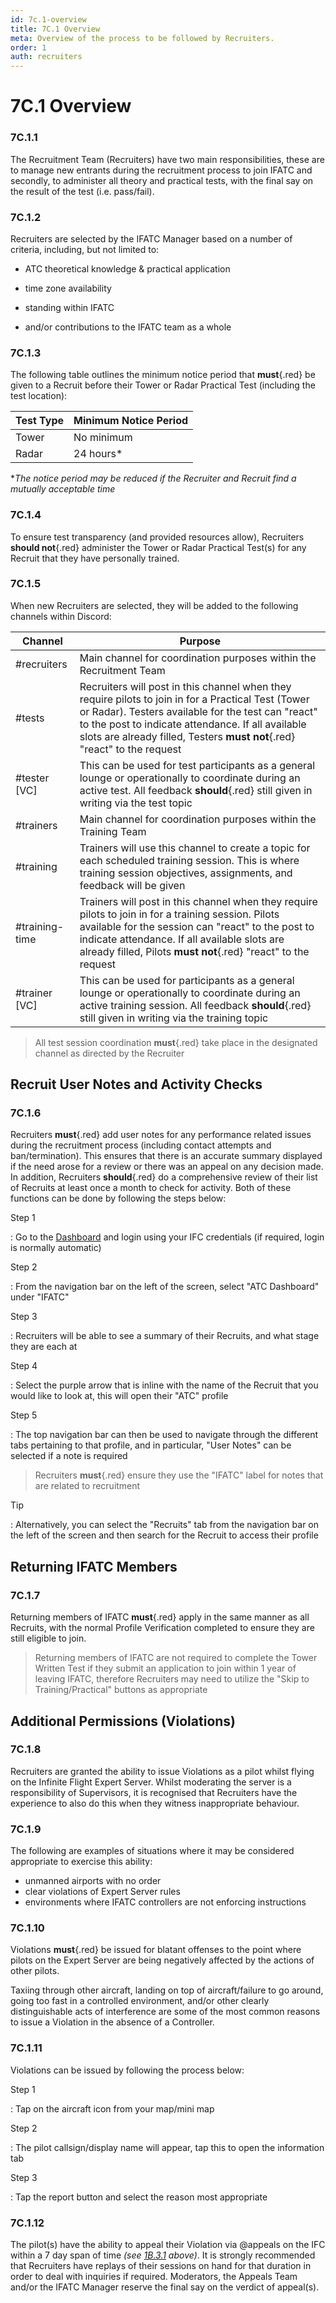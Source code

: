 ```yaml
---
id: 7c.1-overview
title: 7C.1 Overview
meta: Overview of the process to be followed by Recruiters.
order: 1
auth: recruiters
---
```


# 7C.1 Overview



### 7C.1.1

The Recruitment Team (Recruiters) have two main responsibilities, these are to manage new entrants during the recruitment process to join IFATC and secondly, to administer all theory and practical tests, with the final say on the result of the test (i.e. pass/fail).



### 7C.1.2

Recruiters are selected by the IFATC Manager based on a number of criteria, including, but not limited to:



- ATC theoretical knowledge & practical application


- time zone availability
- standing within IFATC
- and/or contributions to the IFATC team as a whole



### 7C.1.3 

The following table outlines the minimum notice period that **must**{.red} be given to a Recruit before their Tower or Radar Practical Test (including the test location):



| Test Type | Minimum Notice Period |
| --------- | --------------------- |
| Tower     | No minimum            |
| Radar     | 24 hours*             |

**The notice period may be reduced if the Recruiter and Recruit find a mutually acceptable time*



### 7C.1.4

To ensure test transparency (and provided resources allow), Recruiters **should not**{.red} administer the Tower or Radar Practical Test(s) for any Recruit that they have personally trained.



### 7C.1.5

When new Recruiters are selected, they will be added to the following channels within Discord:



| Channel        | Purpose                                                      |
| -------------- | ------------------------------------------------------------ |
| #recruiters    | Main channel for coordination purposes within the Recruitment Team |
| #tests         | Recruiters will post in this channel when they require pilots to join in for a Practical Test (Tower or Radar). Testers available for the test can "react" to the post to indicate attendance. If all available slots are already filled, Testers **must not**{.red} "react" to the request |
| #tester [VC]   | This can be used for test participants as a general lounge or operationally to coordinate during an active test. All feedback **should**{.red} still given in writing via the test topic |
| #trainers      | Main channel for coordination purposes within the Training Team |
| #training      | Trainers will use this channel to create a topic for each scheduled training session. This is where training session objectives, assignments, and feedback will be given |
| #training-time | Trainers will post in this channel when they require pilots to join in for a training session. Pilots available for the session can "react" to the post to indicate attendance. If all available slots are already filled, Pilots **must not**{.red} "react" to the request |
| #trainer [VC]  | This can be used for participants as a general lounge or operationally to coordinate during an active training session. All feedback **should**{.red} still given in writing via the training topic |



> All test session coordination **must**{.red} take place in the designated channel as directed by the Recruiter



## Recruit User Notes and Activity Checks

### 7C.1.6

Recruiters **must**{.red} add user notes for any performance related issues during the recruitment process (including contact attempts and ban/termination). This ensures that there is an accurate summary displayed if the need arose for a review or there was an appeal on any decision made. In addition, Recruiters **should**{.red} do a comprehensive review of their list of Recruits at least once a month to check for activity. Both of these functions can be done by following the steps below:



Step 1

: Go to the [Dashboard](https://dashboard.infiniteflight.com) and login using your IFC credentials (if required, login is normally automatic)



Step 2

: From the navigation bar on the left of the screen, select "ATC Dashboard" under "IFATC"



Step 3

: Recruiters will be able to see a summary of their Recruits, and what stage they are each at



Step 4

: Select the purple arrow that is inline with the name of the Recruit that you would like to look at, this will open their "ATC" profile



Step 5

: The top navigation bar can then be used to navigate through the different tabs pertaining to that profile, and in particular, "User Notes" can be selected if a note is required



> Recruiters **must**{.red} ensure they use the "IFATC" label for notes that are related to recruitment



Tip

: Alternatively, you can select the "Recruits" tab from the navigation bar on the left of the screen and then search for the Recruit to access their profile



## Returning IFATC Members

### 7C.1.7

Returning members of IFATC **must**{.red} apply in the same manner as all Recruits, with the normal Profile Verification completed to ensure they are still eligible to join.

> Returning members of IFATC are not required to complete the Tower Written Test if they submit an application to join within 1 year of leaving IFATC, therefore Recruiters may need to utilize the "Skip to Training/Practical" buttons as appropriate



## Additional Permissions (Violations)



### 7C.1.8

Recruiters are granted the ability to issue Violations as a pilot whilst flying on the Infinite Flight Expert Server. Whilst moderating the server is a responsibility of Supervisors, it is recognised that Recruiters have the experience to also do this when they witness inappropriate behaviour.



### 7C.1.9

The following are examples of situations where it may be considered appropriate to exercise this ability:

- unmanned airports with no order
- clear violations of Expert Server rules
- environments where IFATC controllers are not enforcing instructions



### 7C.1.10

Violations **must**{.red} be issued for blatant offenses to the point where pilots on the Expert Server are being negatively affected by the actions of other pilots.		

Taxiing through other aircraft, landing on top of aircraft/failure to go around, going too fast in a controlled environment, and/or other clearly distinguishable acts of interference are some of the most common reasons to issue a Violation in the absence of a Controller. 



### 7C.1.11

Violations can be issued by following the process below:



Step 1

: Tap on the aircraft icon from your map/mini map



Step 2

: The pilot callsign/display name will appear, tap this to open the information tab



Step 3

: Tap the report button and select the reason most appropriate



### 7C.1.12

The pilot(s) have the ability to appeal their Violation via @appeals on the IFC within a 7 day span of time *(see [1B.3.1](/guide/atc-manual/1b.-violations/1b.3-incident-resolution-procedure#1b.3.1) above)*. It is strongly recommended that Recruiters have replays of their sessions on hand for that duration in order to deal with inquiries if required. Moderators, the Appeals Team and/or the IFATC Manager reserve the final say on the verdict of appeal(s). 
